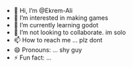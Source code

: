 - 👋 Hi, I’m @Ekrem-Ali
- 👀 I’m interested in making games
- 🌱 I’m currently learning godot
- 💞️ I’m not looking to collaborate. im solo
- 📫 How to reach me ... plz dont
- 😄 Pronouns: ... shy guy
- ⚡ Fun fact: ... 

<!---
Ekrem-Ali/Ekrem-Ali is a ✨ special ✨ repository because its `README.md` (this file) appears on your GitHub profile.
You can click the Preview link to take a look at your changes.
--->
